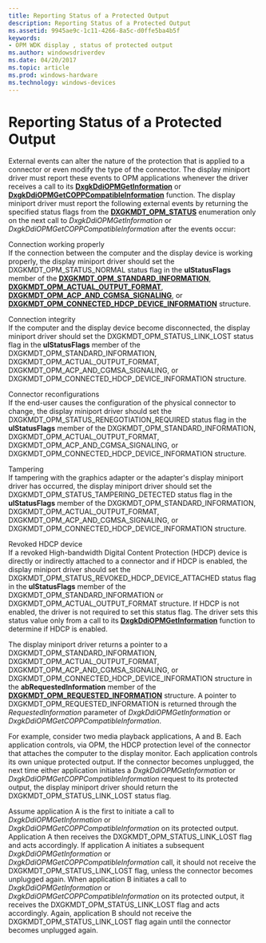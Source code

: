 ```yaml
---
title: Reporting Status of a Protected Output
description: Reporting Status of a Protected Output
ms.assetid: 9945ae9c-1c11-4266-8a5c-d0ffe5ba4b5f
keywords:
- OPM WDK display , status of protected output
ms.author: windowsdriverdev
ms.date: 04/20/2017
ms.topic: article
ms.prod: windows-hardware
ms.technology: windows-devices
---
```


# Reporting Status of a Protected Output


External events can alter the nature of the protection that is applied to a connector or even modify the type of the connector. The display miniport driver must report these events to OPM applications whenever the driver receives a call to its [**DxgkDdiOPMGetInformation**](https://msdn.microsoft.com/library/windows/hardware/ff559725) or [**DxgkDdiOPMGetCOPPCompatibleInformation**](https://msdn.microsoft.com/library/windows/hardware/ff559720) function. The display miniport driver must report the following external events by returning the specified status flags from the [**DXGKMDT\_OPM\_STATUS**](https://msdn.microsoft.com/library/windows/hardware/ff560930) enumeration only on the next call to *DxgkDdiOPMGetInformation* or *DxgkDdiOPMGetCOPPCompatibleInformation* after the events occur:

<span id="Connection_working_properly"></span><span id="connection_working_properly"></span><span id="CONNECTION_WORKING_PROPERLY"></span>Connection working properly  
If the connection between the computer and the display device is working properly, the display miniport driver should set the DXGKMDT\_OPM\_STATUS\_NORMAL status flag in the **ulStatusFlags** member of the [**DXGKMDT\_OPM\_STANDARD\_INFORMATION**](https://msdn.microsoft.com/library/windows/hardware/ff560925), [**DXGKMDT\_OPM\_ACTUAL\_OUTPUT\_FORMAT**](https://msdn.microsoft.com/library/windows/hardware/ff560840), [**DXGKMDT\_OPM\_ACP\_AND\_CGMSA\_SIGNALING**](https://msdn.microsoft.com/library/windows/hardware/ff560830), or [**DXGKMDT\_OPM\_CONNECTED\_HDCP\_DEVICE\_INFORMATION**](https://msdn.microsoft.com/library/windows/hardware/ff560854) structure.

<span id="Connection_integrity"></span><span id="connection_integrity"></span><span id="CONNECTION_INTEGRITY"></span>Connection integrity  
If the computer and the display device become disconnected, the display miniport driver should set the DXGKMDT\_OPM\_STATUS\_LINK\_LOST status flag in the **ulStatusFlags** member of the DXGKMDT\_OPM\_STANDARD\_INFORMATION, DXGKMDT\_OPM\_ACTUAL\_OUTPUT\_FORMAT, DXGKMDT\_OPM\_ACP\_AND\_CGMSA\_SIGNALING, or DXGKMDT\_OPM\_CONNECTED\_HDCP\_DEVICE\_INFORMATION structure.

<span id="Connector_reconfigurations"></span><span id="connector_reconfigurations"></span><span id="CONNECTOR_RECONFIGURATIONS"></span>Connector reconfigurations  
If the end-user causes the configuration of the physical connector to change, the display miniport driver should set the DXGKMDT\_OPM\_STATUS\_RENEGOTIATION\_REQUIRED status flag in the **ulStatusFlags** member of the DXGKMDT\_OPM\_STANDARD\_INFORMATION, DXGKMDT\_OPM\_ACTUAL\_OUTPUT\_FORMAT, DXGKMDT\_OPM\_ACP\_AND\_CGMSA\_SIGNALING, or DXGKMDT\_OPM\_CONNECTED\_HDCP\_DEVICE\_INFORMATION structure.

<span id="Tampering"></span><span id="tampering"></span><span id="TAMPERING"></span>Tampering  
If tampering with the graphics adapter or the adapter's display miniport driver has occurred, the display miniport driver should set the DXGKMDT\_OPM\_STATUS\_TAMPERING\_DETECTED status flag in the **ulStatusFlags** member of the DXGKMDT\_OPM\_STANDARD\_INFORMATION, DXGKMDT\_OPM\_ACTUAL\_OUTPUT\_FORMAT, DXGKMDT\_OPM\_ACP\_AND\_CGMSA\_SIGNALING, or DXGKMDT\_OPM\_CONNECTED\_HDCP\_DEVICE\_INFORMATION structure.

<span id="Revoked_HDCP_device"></span><span id="revoked_hdcp_device"></span><span id="REVOKED_HDCP_DEVICE"></span>Revoked HDCP device  
If a revoked High-bandwidth Digital Content Protection (HDCP) device is directly or indirectly attached to a connector and if HDCP is enabled, the display miniport driver should set the DXGKMDT\_OPM\_STATUS\_REVOKED\_HDCP\_DEVICE\_ATTACHED status flag in the **ulStatusFlags** member of the DXGKMDT\_OPM\_STANDARD\_INFORMATION or DXGKMDT\_OPM\_ACTUAL\_OUTPUT\_FORMAT structure. If HDCP is not enabled, the driver is not required to set this status flag. The driver sets this status value only from a call to its [**DxgkDdiOPMGetInformation**](https://msdn.microsoft.com/library/windows/hardware/ff559725) function to determine if HDCP is enabled.

The display miniport driver returns a pointer to a DXGKMDT\_OPM\_STANDARD\_INFORMATION, DXGKMDT\_OPM\_ACTUAL\_OUTPUT\_FORMAT, DXGKMDT\_OPM\_ACP\_AND\_CGMSA\_SIGNALING, or DXGKMDT\_OPM\_CONNECTED\_HDCP\_DEVICE\_INFORMATION structure in the **abRequestedInformation** member of the [**DXGKMDT\_OPM\_REQUESTED\_INFORMATION**](https://msdn.microsoft.com/library/windows/hardware/ff560910) structure. A pointer to DXGKMDT\_OPM\_REQUESTED\_INFORMATION is returned through the *RequestedInformation* parameter of *DxgkDdiOPMGetInformation* or *DxgkDdiOPMGetCOPPCompatibleInformation*.

For example, consider two media playback applications, A and B. Each application controls, via OPM, the HDCP protection level of the connector that attaches the computer to the display monitor. Each application controls its own unique protected output. If the connector becomes unplugged, the next time either application initiates a *DxgkDdiOPMGetInformation* or *DxgkDdiOPMGetCOPPCompatibleInformation* request to its protected output, the display miniport driver should return the DXGKMDT\_OPM\_STATUS\_LINK\_LOST status flag.

Assume application A is the first to initiate a call to *DxgkDdiOPMGetInformation* or *DxgkDdiOPMGetCOPPCompatibleInformation* on its protected output. Application A then receives the DXGKMDT\_OPM\_STATUS\_LINK\_LOST flag and acts accordingly. If application A initiates a subsequent *DxgkDdiOPMGetInformation* or *DxgkDdiOPMGetCOPPCompatibleInformation* call, it should not receive the DXGKMDT\_OPM\_STATUS\_LINK\_LOST flag, unless the connector becomes unplugged again. When application B initiates a call to *DxgkDdiOPMGetInformation* or *DxgkDdiOPMGetCOPPCompatibleInformation* on its protected output, it receives the DXGKMDT\_OPM\_STATUS\_LINK\_LOST flag and acts accordingly. Again, application B should not receive the DXGKMDT\_OPM\_STATUS\_LINK\_LOST flag again until the connector becomes unplugged again.

 

 





